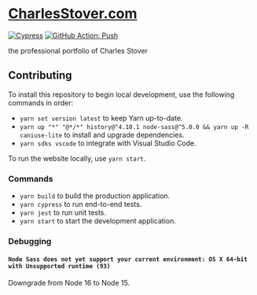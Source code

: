 # [CharlesStover.com](https://charlesstover.com/)

[![Cypress](https://img.shields.io/endpoint?label=Cypress&style=flat&url=https://dashboard.cypress.io/badge/simple/fahz48/main)](https://dashboard.cypress.io/projects/fahz48/runs)
[![GitHub Action: Push](https://github.com/CharlesStover/charlesstover.com/actions/workflows/push.yml/badge.svg)](https://github.com/CharlesStover/charlesstover.com/actions/workflows/push.yml)

the professional portfolio of Charles Stover

## Contributing

To install this repository to begin local development, use the following
commands in order:

- `yarn set version latest` to keep Yarn up-to-date.
- `yarn up "*" "@*/*" history@^4.10.1 node-sass@^5.0.0 && yarn up -R caniuse-lite`
  to install and upgrade dependencies.
- `yarn sdks vscode` to integrate with Visual Studio Code.

To run the website locally, use `yarn start`.

### Commands

- `yarn build` to build the production application.
- `yarn cypress` to run end-to-end tests.
- `yarn jest` to run unit tests.
- `yarn start` to start the development application.

### Debugging

#### `Node Sass does not yet support your current environment: OS X 64-bit with Unsupported runtime (93)`

Downgrade from Node 16 to Node 15.
